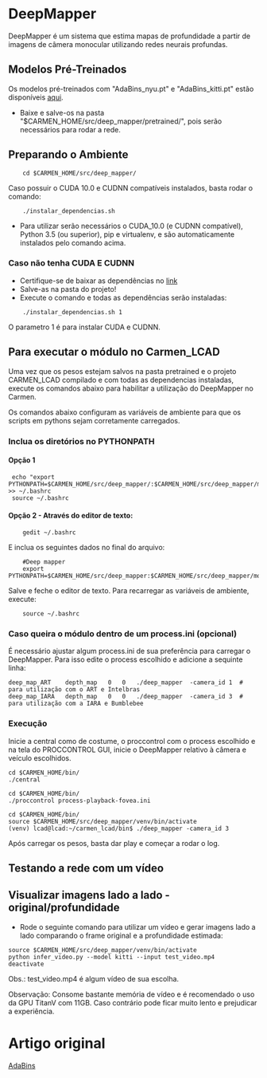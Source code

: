 # DeepMapper

DeepMapper é um sistema que estima mapas de profundidade a partir de imagens de câmera monocular utilizando redes neurais profundas.

## Modelos Pré-Treinados

Os modelos pré-treinados com "AdaBins_nyu.pt" e "AdaBins_kitti.pt" estão disponíveis [aqui](https://1drv.ms/u/s!AuWRnPR26byUmfRxBQ327hc8eXse2Q?e=AQuYZw).
* Baixe e salve-os na pasta "$CARMEN_HOME/src/deep_mapper/pretrained/", pois serão necessários para rodar a rede.


## Preparando o Ambiente

```shell
    cd $CARMEN_HOME/src/deep_mapper/
```
Caso possuir o CUDA 10.0 e CUDNN compatíveis instalados, basta rodar o comando:
```shell
    ./instalar_dependencias.sh
```

* Para utilizar serão necessários o CUDA_10.0 (e CUDNN compatível), Python 3.5 (ou superior), pip e virtualenv, e são automaticamente instalados pelo comando acima.

### Caso não tenha CUDA E CUDNN
* Certifique-se de baixar as dependências no [link](https://1drv.ms/u/s!AuWRnPR26byUmfRbqEF7468fDdHM1g?e=KoabLc)
* Salve-as na pasta do projeto!
* Execute o comando e todas as dependências serão instaladas:
```shell
    ./instalar_dependencias.sh 1
```
O parametro 1 é para instalar CUDA e CUDNN.


## Para executar o módulo no Carmen_LCAD

 Uma vez que os pesos estejam salvos na pasta pretrained e o projeto CARMEN_LCAD compilado e com todas as dependencias instaladas,<br/>
 execute os comandos abaixo para habilitar a utilização do DeepMapper no Carmen.
 
 Os comandos abaixo configuram as variáveis de ambiente para que os scripts em pythons sejam corretamente carregados.
### Inclua os diretórios no PYTHONPATH
#### Opção 1
```shell
 echo "export PYTHONPATH=$CARMEN_HOME/src/deep_mapper/:$CARMEN_HOME/src/deep_mapper/models/:$PYTHONPATH" >> ~/.bashrc
 source ~/.bashrc
```
#### Opção 2 - Através do editor de texto:
```shell
    gedit ~/.bashrc
```
E inclua os seguintes dados no final do arquivo:
```shell
    #Deep mapper
    export PYTHONPATH=$CARMEN_HOME/src/deep_mapper:$CARMEN_HOME/src/deep_mapper/models:$PYTHONPATH
```
Salve e feche o editor de texto. Para recarregar as variáveis de ambiente, execute:
```shell
    source ~/.bashrc
```

### Caso queira o módulo dentro de um process.ini (opcional)
É necessário ajustar algum process.ini de sua preferência para carregar o DeepMapper. Para isso edite o process escolhido e adicione a sequinte linha:
```
deep_map_ART    depth_map   0   0   ./deep_mapper  -camera_id 1  # para utilização com o ART e Intelbras
deep_map_IARA   depth_map   0   0   ./deep_mapper  -camera_id 3  # para utilização com a IARA e Bumblebee 
```

### Execução
Inicie a central como de costume, o proccontrol com o process escolhido e na tela do PROCCONTROL GUI, inicie o DeepMapper relativo à câmera e veículo escolhidos.
```shell
cd $CARMEN_HOME/bin/
./central
```
```shell
cd $CARMEN_HOME/bin/
./proccontrol process-playback-fovea.ini
```
```shell
cd $CARMEN_HOME/bin/
source $CARMEN_HOME/src/deep_mapper/venv/bin/activate
(venv) lcad@lcad:~/carmen_lcad/bin$ ./deep_mapper -camera_id 3
```
Após carregar os pesos, basta dar play e começar a rodar o log.


## Testando a rede com um vídeo

## Visualizar imagens lado a lado - original/profundidade
* Rode o seguinte comando para utilizar um vídeo e gerar imagens lado a lado comparando o frame original e a profundidade estimada:
```
source $CARMEN_HOME/src/deep_mapper/venv/bin/activate
python infer_video.py --model kitti --input test_video.mp4
deactivate
```
Obs.: test_video.mp4 é algum vídeo de sua escolha.

Observação: Consome bastante memória de vídeo e é recomendado o uso da GPU TitanV com 11GB. Caso contrário pode ficar muito lento e prejudicar a experiência.

# Artigo original
[AdaBins](https://arxiv.org/abs/2011.14141)
